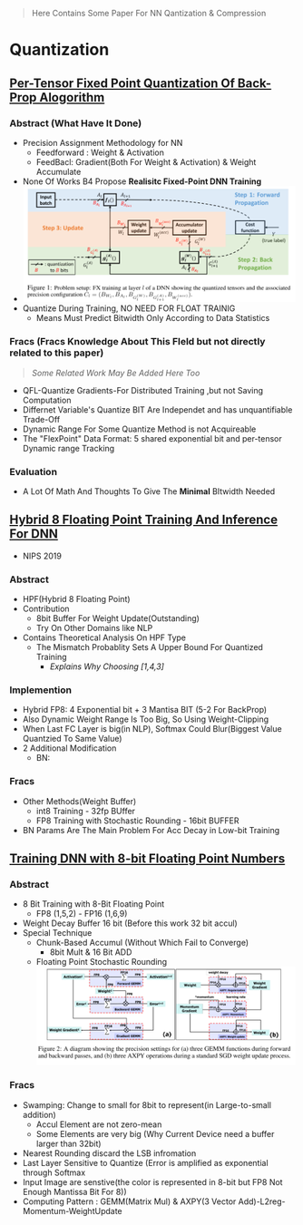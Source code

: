 
> Here Contains Some Paper For NN Qantization & Compression

# Quantization

## [Per-Tensor Fixed Point Quantization Of Back-Prop Alogorithm]()

### Abstract (What Have It Done)
* Precision Assignment Methodology for NN
	* Feedforward : Weight & Activation
	* FeedBacl: Gradient(Both For Weight & Activation) & Weight Accumulate
* None Of Works B4 Propose **Realisitc Fixed-Point DNN Training**
* ![](https://github.com/A-suozhang/MyPicBed/raw/master/img/20191202164104.png)
* Quantize During Training, NO NEED FOR FLOAT TRAINIG
	* Means Must Predict Bitwidth Only According to Data Statistics

### Fracs (Fracs Knowledge About This FIeld but not directly related to this paper)

> *Some Related Work May Be Added Here Too*

* QFL-Quantize Gradients-For Distributed Training ,but not Saving Computation
* Differnet Variable's Quantize BIT Are Independet and has unquantifiable Trade-Off
* Dynamic Range For Some Quantize Method is not Acquireable
* The "FlexPoint" Data Format: 5 shared exponential bit and per-tensor Dynamic range Tracking

### Evaluation
* A Lot Of Math And Thoughts To Give The **Minimal** BItwidth Needed


## [Hybrid 8 Floating Point Training And Inference For DNN]()

* NIPS 2019

### Abstract
* HPF(Hybrid 8 Floating Point)
* Contribution
	* 8bit Buffer For Weight Update(Outstanding)
	* Try On Other Domains like NLP
* Contains Theoretical Analysis On HPF Type
	* The Mismatch Probablity Sets A Upper Bound For Quantized Training
		* *Explains Why Choosing [1,4,3]*

### Implemention
* Hybrid FP8: 4 Exponential bit + 3 Mantisa BIT (5-2 For BackProp)
* Also Dynamic Weight Range Is Too Big, So Using Weight-Clipping
* When Last FC Layer is big(in NLP), Softmax Could Blur(Biggest Value Quantzied To Same Value)
* 2 Additional Modification
	* BN: 

### Fracs
* Other Methods(Weight Buffer)
	* int8 Training - 32fp BUffer
	* FP8 Training with Stochastic Rounding - 16bit BUFFER
* BN Params Are The Main Problem For Acc Decay in Low-bit Training

## [Training DNN with 8-bit Floating Point Numbers]()

### Abstract 
* 8 Bit Training with 8-Bit Floating Point
	* FP8 (1,5,2) - FP16 (1,6,9)
* Weight Decay Buffer 16 bit (Before this work 32 bit accul)
* Special Technique
	* Chunk-Based Accumul (Without Which Fail to Converge)
		* 8bit Mult & 16 Bit ADD
	* Floating Point Stochastic Rounding
![](https://github.com/A-suozhang/MyPicBed/raw/master/img/20191203095523.png)

### Fracs
* Swamping: Change to small for 8bit to represent(in Large-to-small addition)
	* Accul Element are not zero-mean
	* Some Elements are very big (Why Current Device need a buffer larger than 32bit)
* Nearest Rounding discard the LSB infromation
* Last Layer Sensitive to Quantize (Error is amplified as exponential through Softmax
* Input Image are senstive(the color is represented in 8-bit but FP8 Not Enough Mantissa Bit For 8))
* Computing Pattern : GEMM(Matrix Mul) & AXPY(3 Vector Add)-L2reg-Momentum-WeightUpdate
